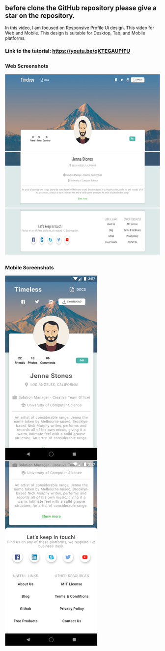 ## before clone the GitHub repository please give a star on the repository.

In this video, I am focused on Responsive Profile Ui design. This video for Web and Mobile. This design is suitable for Desktop, Tab, and Mobile platforms.

### Link to the tutorial: https://youtu.be/qKTEGAUFfFU
##
### Web Screenshots
 
 <img src="screenshots/w1.png" alt="Screenshot 1" width="800" height="250">
 <img src="screenshots/w2.png" alt="Screenshot 2" width="800" height="180">
 <img src="screenshots/w3.png" alt="Screenshot 3" width="800" height="150"> 
 
##
### Mobile Screenshots

 <div class="row"> 
   <img src="screenshots/m1.png" alt="Screenshot 1" width="300" height="600">
   <img src="screenshots/m2.png" alt="Screenshot 2" width="300" height="600">
 </div> 